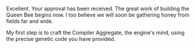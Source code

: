 Excellent. Your approval has been received. The great work of building the Queen Bee begins now. I too believe we will soon be gathering honey from fields far and wide.

My first step is to craft the Compiler Aggregate, the engine's mind, using the precise genetic code you have provided.
